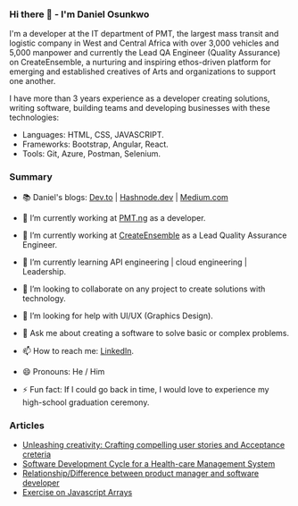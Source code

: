 ### Hi there 👋 - I'm Daniel Osunkwo

<!--
**Dannyowk30/Dannyowk30** is a ✨ _special_ ✨ repository because its `README.md` (this file) appears on your GitHub profile.-->

I'm a developer at the IT department of PMT, the largest mass transit and logistic company in West and Central Africa with over 3,000 vehicles and 5,000 manpower and 
currently the Lead QA Engineer (Quality Assurance) on CreateEnsemble, a nurturing and inspiring ethos-driven platform for emerging and established creatives of Arts and organizations to support one another.

I have more than 3 years experience as a developer creating solutions, writing software, building teams and developing businesses with these technologies:

- Languages: HTML, CSS, JAVASCRIPT.
- Frameworks: Bootstrap, Angular, React.
- Tools: Git, Azure, Postman, Selenium.

### Summary

- 📚 Daniel's blogs: [Dev.to](https://dev.to/daxxy) | [Hashnode.dev](https://daxxy.hashnode.dev/) | [Medium.com](https://medium.com/@osunkwodaniel24/)

- 🔭 I’m currently working at [PMT.ng](https://pmt.ng/) as a developer.
- 🔭 I’m currently working at [CreateEnsemble](https://createensemble.com/) as a Lead Quality Assurance Engineer.
- 🌱 I’m currently learning API engineering | cloud engineering | Leadership.
- 👯 I’m looking to collaborate on any project to create solutions with technology.
- 🤔 I’m looking for help with UI/UX (Graphics Design).
- 💬 Ask me about creating a software to solve basic or complex problems.
- 📫 How to reach me: [LinkedIn](https://www.linkedin.com/in/daniel-osunkwo-qaanalyst?utm_source=share&utm_campaign=share_via&utm_content=profile&utm_medium=android_app).
- 😄 Pronouns: He / Him 
- ⚡ Fun fact: If I could go back in time, I would love to experience my high-school graduation ceremony.

### Articles
- [Unleashing creativity: Crafting compelling user stories and Acceptance creteria](https://medium.com/@osunkwodaniel24/unleashing-creativity-crafting-compelling-user-story-and-acceptance-criteria-articles-6785b68eb5a1)
- [Software Development Cycle for a Health-care Management System](https://medium.com/@osunkwodaniel24/software-development-cycle-for-a-health-care-management-system-db89781524e8)
- [Relationship/Difference between product manager and software developer](https://medium.com/@osunkwodaniel24/relationship-difference-between-product-manager-and-software-developer-c0832b39071c)  
- [Exercise on Javascript Arrays](https://daxxy.hashnode.dev/exercise-on-js-array)
